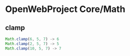 # OpenWebProject Core/Math

## clamp
```javascript
Math.clamp(6, 5, 7) -> 6
Math.clamp(2, 5, 7) -> 5
Math.clamp(10, 5, 7) -> 7
```